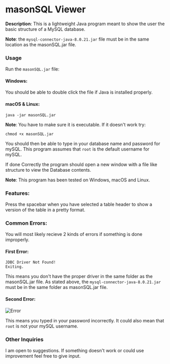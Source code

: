 # masonSQL Viewer

**Description**: This is a lightweight Java program meant to show the user the basic structure of a MySQL database.

**Note**: the ``` mysql-connector-java-8.0.21.jar ``` file must be in the same location as the masonSQL.jar file.


### Usage

Run the ``` masonSQL.jar ``` file:

#### Windows:
You should be able to double click the file if Java is installed properly.

#### macOS & Linux:

 ``` java -jar masonSQL.jar ```

 **Note**: You have to make sure it is executable.  If it doesn't work try:


 ``` chmod +x masonSQL.jar ```

You should then be able to type in your database name and password for mySQL.  This program assumes that ```root``` is the default username for mySQL.

If done Correctly the program should open a new window with a file like structure to view the Database contents.

**Note**: This program has been tested on Windows, macOS and Linux.

### Features:

Press the spacebar when you have selected a table header to show a version of the table in a pretty format.

### Common Errors:

You will most likely recieve 2 kinds of errors if something is done improperly. 

#### First Error:
``` 
JDBC Driver Not Found!
Exiting. 
```

This means you don't have the proper driver in the same folder as the masonSQL.jar file.
As stated above, the ``` mysql-connector-java-8.0.21.jar ``` must be in the same folder as masonSQL.jar file.


#### Second Error:

![Error](error2.png)

This means you typed in your password incorrectly.
It could also mean that ``` root ``` is not your mySQL username. 

### Other Inquiries

I am open to suggestions.  If something doesn't work or could use improvement feel free to give input.

